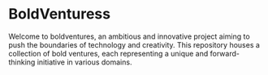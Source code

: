 # BoldVenturess
Welcome to boldventures, an ambitious and innovative project aiming to push the boundaries of technology and creativity. This repository houses a collection of bold ventures, each representing a unique and forward-thinking initiative in various domains.
